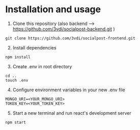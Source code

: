 # Installation and usage
1. Clone this repository (also backend --> https://github.com/3vdi/socialpost-backend.git )
```
git clone https://github.com/3vdi/socialpost-frontend.git
```
2. Install dependencies
```
npm install
```
3. Create .env in root directory
```
cd ..
touch .env
```
4. Configure environment variables in your new .env file
```
MONGO_URI=<YOUR_MONGO_URI> 
TOKEN_KEY=<YOUR_TOKEN_KEY>
```
5. Start a new terminal and run react's development server
```
npm start
```
